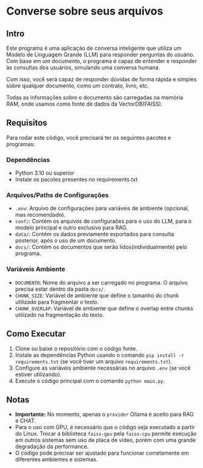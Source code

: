 
# Converse sobre seus arquivos

## Intro

Este programa é uma aplicação de conversa inteligente que utiliza um Modelo de Linguagem Grande (LLM) para responder perguntas do usuário. Com base em um documento, o programa é capaz de entender e responder às consultas dos usuários, simulando uma conversa humana.

Com isso, você será capaz de responder dúvidas de forma rápida e simples sobre qualquer documento, como um contrato, livro, etc.

Todas as informações sobre o documento são carregadas na memória RAM, onde usamos como fonte de dados da VectorDB(FAISS).

## Requisitos

Para rodar este código, você precisará ter os seguintes pacotes e programas:

### Dependências

* Python 3.10 ou superior
* Instale os pacotes presentes no requirements.txt

### Arquivos/Paths de Configurações

* `.env`: Arquivo de configurações para variáveis de ambiente (opcional, mas recomendado).
* `conf/`: Contém os arquivos de configuraões para o uso do LLM,
para o modelo principal e outro exclusivo para RAG.
* `data/`: Contém os dados previamente exportados para consulta posterior, após o uso de um documento.
* `docs/`: Contém os documentos que serão lidos(individualmente) pelo programa.

### Variáveis Ambiente

* `DOCUMENTO`: Nome do arquivo a ser carregado no programa. O arquivo precisa estar dentro da pasta `docs/`.
* `CHUNK_SIZE`: Variável de ambiente que define o tamanho do chunk utilizado para fragmentar o texto.
* `CHUNK_OVERLAP`: Variável de ambiente que define o overlap entre chunks utilizado na fragmentação do texto.

## Como Executar

1. Clone ou baixe o repositório com o código fonte.
2. Instale as dependências Python usando o comando `pip install -r requirements.txt` (se você tiver um arquivo `requirements.txt`).
3. Configure as variáveis ambiente necessárias no arquivo `.env` (se você estiver utilizando).
4. Execute o código principal com o comando `python main.py`.

## Notas

* **Importante:** No momento, apenas o `provider` Ollama é aceito para RAG e CHAT.
* Para o uso com GPU, é necessário que o código seja executado a partir do Linux. Trocar a biblioteca `faiss-gpu` pela `faiss-cpu` permite execução em outros sistemas sem uso de placa de vídeo, porém com uma grande degradação da performance.
* O código pode precisar ser ajustado para funcionar corretamente em diferentes ambientes e sistemas.
